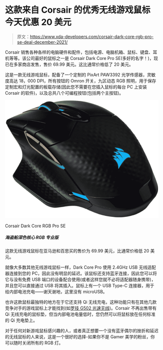 # 这款来自 Corsair 的优秀无线游戏鼠标今天优惠 20 美元

> 原文：<https://www.xda-developers.com/corsair-dark-core-rgb-pro-se-deal-december-2021/>

Corsair 销售各种各样的电脑硬件和配件，包括电源、电脑机箱、鼠标、键盘、耳机等等。该公司最好的鼠标之一是 Corsair Dark Core Pro SE(多好的名字！)，现已在多家商店发售，售价 69.99 美元。这比通常价格低了 20 美元。

这是一款无线游戏鼠标，配备了一个定制的 PixArt PAW3392 光学传感器，灵敏度高达 18，000 DPI，所有按钮的 Omron 开关，九区动态 RGB 照明，用于保存定制宏和灯光配置的板载存储(因此您不需要在您插入鼠标的每台 PC 上安装 Corsair 的软件)，以及总共八个可编程按钮(包括两个主按钮)。

 <picture>![This wireless gaming mouse is $69.99 at Amazon and Best Buy, a discount of $20 from the usual price.](img/f2e45eb04df2e5a5e7613304e13b392d.png)</picture> 

Corsair Dark Core RGB Pro SE

##### 海盗船深色核心 RGB 专业版

这款无线游戏鼠标在亚马逊和百思买的售价为 69.99 美元，比通常价格低 20 美元。

就像大多数其他无线游戏鼠标一样，Dark Core Pro 使用 2.4GHz USB 无线适配器连接到您的 PC，因此没有明显的延迟。该鼠标还支持蓝牙连接，因此您可以将它与没有免费 USB 端口的设备配合使用(或者这样您就不必将适配器随身携带)，并且您可以直接通过 USB 将其插入。鼠标上有一个 USB Type-C 连接器，用于给内部电池充电——谢天谢地，这里没有 microUSB。

也许这款鼠标最独特的地方在于它还支持 Qi 无线充电，这种功能只有在其他几款竞争对手的游戏鼠标上才能找到(如[罗技 G502 光速无线](https://www.amazon.com/dp/B07L4BM851?tag=xda-7vgrp32-20&ascsubtag=UUxdaUeUpU7290&asc_refurl=https%3A%2F%2Fwww.xda-developers.com%2Fcorsair-dark-core-rgb-pro-se-deal-december-2021%2F&asc_campaign=Short-Term))。Corsair 不再出售带有 Qi 无线充电的鼠标垫，但当内部电池电量低时，您仍然可以将鼠标放在任何标准的 Qi 充电垫上。

对于任何对新游戏鼠标感兴趣的人，或者真正想要一个没有蓝牙偶尔的挫折和延迟的无线鼠标的人来说，这是一个很好的选择-如果你不是 Gamer 美学的粉丝，你可以随时关闭所有的 RGB 灯。